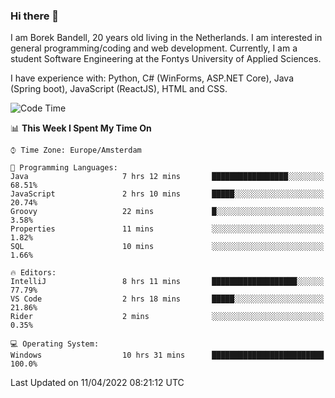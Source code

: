 ### Hi there 👋

I am Borek Bandell, 20 years old living in the Netherlands. I am interested in general programming/coding and web development. Currently, I am a student Software Engineering at the Fontys University of Applied Sciences.

I have experience with: Python, C# (WinForms, ASP.NET Core), Java (Spring boot), JavaScript (ReactJS), HTML and CSS.

<!--START_SECTION:waka-->
![Code Time](http://img.shields.io/badge/Code%20Time-69%20hrs-blue)

📊 **This Week I Spent My Time On** 

```text
⌚︎ Time Zone: Europe/Amsterdam

💬 Programming Languages: 
Java                     7 hrs 12 mins       █████████████████░░░░░░░░   68.51% 
JavaScript               2 hrs 10 mins       █████░░░░░░░░░░░░░░░░░░░░   20.74% 
Groovy                   22 mins             █░░░░░░░░░░░░░░░░░░░░░░░░   3.58% 
Properties               11 mins             ░░░░░░░░░░░░░░░░░░░░░░░░░   1.82% 
SQL                      10 mins             ░░░░░░░░░░░░░░░░░░░░░░░░░   1.66%

🔥 Editors: 
IntelliJ                 8 hrs 11 mins       ███████████████████░░░░░░   77.79% 
VS Code                  2 hrs 18 mins       █████░░░░░░░░░░░░░░░░░░░░   21.86% 
Rider                    2 mins              ░░░░░░░░░░░░░░░░░░░░░░░░░   0.35%

💻 Operating System: 
Windows                  10 hrs 31 mins      █████████████████████████   100.0%

```


 Last Updated on 11/04/2022 08:21:12 UTC
<!--END_SECTION:waka-->

<!--**tcBorek2002/tcBorek2002** is a ✨ _special_ ✨ repository because its `README.md` (this file) appears on your GitHub profile.

Here are some ideas to get you started:

- 🔭 I’m currently working on ...
- 🌱 I’m currently learning ...
- 👯 I’m looking to collaborate on ...
- 🤔 I’m looking for help with ...
- 💬 Ask me about ...
- 📫 How to reach me: ...
- 😄 Pronouns: ...
- ⚡ Fun fact: ...
-->
